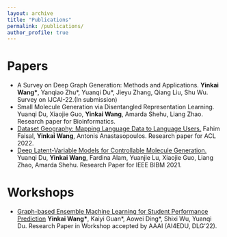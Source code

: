 ```yaml
---
layout: archive
title: "Publications"
permalink: /publications/
author_profile: true
---
```

Papers
======
 * A Survey on Deep Graph Generation: Methods and Applications. **Yinkai Wang\***, Yanqiao Zhu\*, Yuanqi Du\*, Jieyu Zhang, Qiang Liu, Shu Wu. Survey on IJCAI-22.(In submission)
 * Small Molecule Generation via Disentangled Representation Learning. Yuanqi Du, Xiaojie Guo, **Yinkai Wang**, Amarda Shehu, Liang Zhao. Research paper for Bioinformatics. 
 * [Dataset Geography: Mapping Language Data to Language Users.](https://arxiv.org/abs/2112.03497) Fahim Faisal, **Yinkai Wang**, Antonis Anastasopoulos. Research paper for ACL 2022.
 * [Deep Latent-Variable Models for Controllable Molecule Generation.](https://ieeexplore.ieee.org/document/9669692) Yuanqi Du, **Yinkai Wang**, Fardina Alam, Yuanjie Lu, Xiaojie Guo, Liang Zhao, Amarda Shehu. Research Paper for IEEE BIBM 2021.

Workshops
======
* [Graph-based Ensemble Machine Learning for Student Performance Prediction](https://arxiv.org/abs/2112.07893) **Yinkai Wang\***, Kaiyi Guan\*, Aowei Ding\*, Shixi Wu, Yuanqi Du. Research Paper in Workshop accepted by AAAI (AI4EDU, DLG'22).
